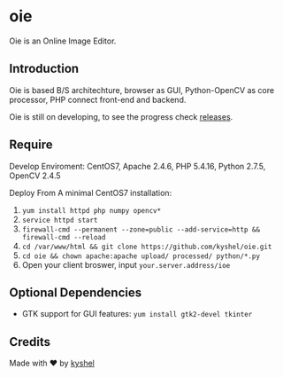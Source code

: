 # oie
Oie is an Online Image Editor.

## Introduction
Oie is based B/S architechture, browser as GUI, Python-OpenCV as core processor, PHP connect front-end and backend.

Oie is still on developing, to see the progress check [releases](https://github.com/kyshel/oie/releases).



## Require
Develop Enviroment: CentOS7, Apache 2.4.6, PHP 5.4.16, Python 2.7.5, OpenCV 2.4.5

Deploy From A minimal CentOS7 installation:
1. `yum install httpd php numpy opencv*`
2. `service httpd start`
3. `firewall-cmd --permanent --zone=public --add-service=http && firewall-cmd --reload`
4. `cd /var/www/html && git clone https://github.com/kyshel/oie.git`
5. `cd oie && chown apache:apache upload/ processed/ python/*.py`
6. Open your client broswer, input `your.server.address/ioe` 



## Optional Dependencies
- GTK support for GUI features: `yum install gtk2-devel tkinter`


## Credits
Made with ❤ by [kyshel](http://github.com/kyshel)  